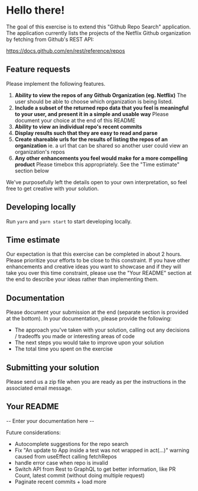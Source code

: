 # Hello there!

The goal of this exercise is to extend this "Github Repo Search" application. The application currently lists the projects of the Netflix Github organization by fetching from Github's REST API:

https://docs.github.com/en/rest/reference/repos

## Feature requests

Please implement the following features.

1. **Ability to view the repos of any Github Organization (eg. Netflix)** The user should be able to choose which organization is being listed.
1. **Include a subset of the returned repo data that you feel is meaningful to your user, and present it in a simple and usable way** Please document your choice at the end of this README
1. **Ability to view an individual repo's recent commits**
1. **Display results such that they are easy to read and parse**
1. **Create shareable urls for the results of listing the repos of an organization** ie. a url that can be shared so another user could view an organization's repos
1. **Any other enhancements you feel would make for a more compelling product** Please timebox this appropriately. See the "Time estimate" section below

We've purposefully left the details open to your own interpretation, so feel free to get creative with your solution.

## Developing locally

Run `yarn` and `yarn start` to start developing locally.

## Time estimate

Our expectation is that this exercise can be completed in about 2 hours. Please prioritize your efforts to be close to this constraint. If you have other enhancements and creative ideas you want to showcase and if they will take you over this time constraint, please use the "Your README" section at the end to describe your ideas rather than implementing them.

## Documentation

Please document your submission at the end (separate section is provided at the bottom). In your documentation, please provide the following:

- The approach you've taken with your solution, calling out any decisions / tradeoffs you made or interesting areas of code
- The next steps you would take to improve upon your solution
- The total time you spent on the exercise

## Submitting your solution

Please send us a zip file when you are ready as per the instructions in the associated email message.

## Your README

-- Enter your documentation here --

Future considerations:

- Autocomplete suggestions for the repo search
- Fix "An update to App inside a test was not wrapped in act(...)" warning caused from useEffect calling fetchRepos
- handle error case when repo is invalid
- Switch API from Rest to GraphQL to get better information, like PR Count, latest commit (without doing multiple request)
- Paginate recent commits + load more
